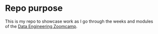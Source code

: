 # Repo purpose

This is my repo to showcase work as I go through the weeks and modules of the [Data Engineering Zoomcamp](https://github.com/DataTalksClub/data-engineering-zoomcamp).

